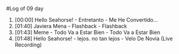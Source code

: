 #Log of 09 day

1. [00:00] Hello Seahorse! - Entretanto - Me He Convertido...
1. [01:40] Javiera Mena - Flashback - Flashback
1. [01:43] Meme - Todo Va a Estar Bien - Todo Va a Estar Bien
1. [01:48] Hello Seahorse! - lejos. no tan lejos - Velo De Novia (Live Recording)
